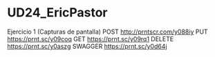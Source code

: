 # UD24_EricPastor

Ejercicio 1 (Capturas de pantalla)
POST
http://prntscr.com/y088iy
PUT
https://prnt.sc/y09coq
GET
https://prnt.sc/y09rq1
DELETE
https://prnt.sc/y0aszg
SWAGGER
https://prnt.sc/y0d64j





